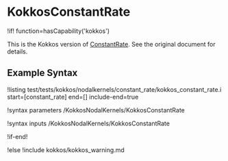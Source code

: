 # KokkosConstantRate

!if! function=hasCapability('kokkos')

This is the Kokkos version of [ConstantRate](ConstantRate.md). See the original document for details.

## Example Syntax

!listing test/tests/kokkos/nodalkernels/constant_rate/kokkos_constant_rate.i start=[constant_rate] end=[] include-end=true

!syntax parameters /KokkosNodalKernels/KokkosConstantRate

!syntax inputs /KokkosNodalKernels/KokkosConstantRate

!if-end!

!else
!include kokkos/kokkos_warning.md
